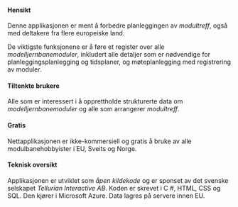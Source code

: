 ﻿#### Hensikt
Denne applikasjonen er ment å forbedre planleggingen av *modultreff*,
også med deltakere fra flere europeiske land.

De viktigste funksjonene er å føre et register over alle *modelljernbanemoduler*,
inkludert alle detaljer som er nødvendige for planleggingsplanlegging og tidsplaner,
og møteplanlegging med registrering av moduler.

#### Tiltenkte brukere
Alle som er interessert i å opprettholde strukturerte data om *modelljernbanemoduler*
og alle som arrangerer *modultreff*.

#### Gratis
Nettapplikasjonen er ikke-kommersiell og gratis å bruke av alle modulbanehobbyister i EU, Sveits og Norge.

#### Teknisk oversikt
Applikasjonen er utviklet som *åpen kildekode* og er sponset av det svenske selskapet *Tellurian Interactive AB*.
Koden er skrevet i C #, HTML, CSS og SQL. Den kjører i Microsoft Azure.
Data lagres på servere innen EU.